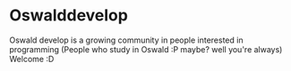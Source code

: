 # Oswalddevelop

Oswald develop is a growing community in people interested in programming (People who study in Oswald :P maybe? well you're always)
<br/>Welcome :D

